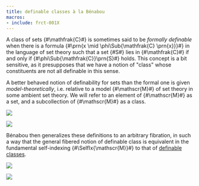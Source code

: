 ```yaml
---
title: definable classes à la Bénabou
macros:
- include: frct-001X
---
```


A class of sets {#\mathfrak{C}#} is sometimes said to be *formally definable* when there is a formula {#\prn{x \mid \phi\Sub{\mathfrak{C} \prn{x}}}#} in the language of set theory such that a set {#S#} lies in {#\mathfrak{C}#} if and only if {#\phi\Sub{\mathfrak{C}}\prn{S}#} holds. This concept is a bit sensitive, as it presupposes that we have a notion of "class" whose constituents are not
all definable in this sense.

A better behaved notion of definability for sets than the formal one is
given *model-theoretically*, i.e. relative to a model {#\mathscr{M}#} of set
theory in some ambient set theory. We will refer to
an element of {#\mathscr{M}#} as a set, and a subcollection of {#\mathscr{M}#}
as a class.

![](frct-002U)

![](frct-002V)

Bénabou then generalizes these definitions to an arbitrary fibration,
in such a way that the general fibered notion of definable class is
equivalent in the fundamental self-indexing {#\SelfIx{\mathscr{M}}#} to that of [definable classes](frct-002V).

![](frct-002Q?collapse=true)

![](frct-002S?collapse=true)
